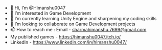 - 👋 Hi, I’m @Himanshu0047
- 👀 I’m interested in Game Development
- 🌱 I’m currently learning Unity Engine and sharpening my coding skills
- 💞️ I’m looking to collaborate on Game Development projects
- 📫 How to reach me : Email - sharmahimanshu.7699@gmail.com
- My published games - https://himanshu0047.itch.io/
- LinkedIn - https://www.linkedin.com/in/himanshu0047/

<!---
Himanshu0047/Himanshu0047 is a ✨ special ✨ repository because its `README.md` (this file) appears on your GitHub profile.
You can click the Preview link to take a look at your changes.
--->
